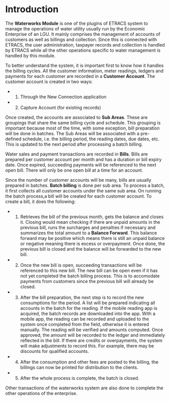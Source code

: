 # Introduction #

The __Waterworks Module__ is one of the plugins of ETRACS system to manage the operations of water utility usually run by the Economic Enterprise of an LGU. It mainly comprises the management of accounts of customers as well as billings and collection. Since this is connected with ETRACS, the user administration, taxpayer records and collection is handled by ETRACS while all the other operations specific to water management is handled by this module. 

To better understand the system, it is important first to know how it handles the billing cycles. All the customer information, meter readings, ledgers and payments for each customer are recorded in a __Customer Account__. The customer account is created in two ways: 

- 1. Through the New Connection application 
- 2. Capture Account (for existing records)

Once created, the accounts are associated to __Sub Areas__. These are groupings that share the same billing cycle and schedule. This grouping is important because most of the time, with some exception, bill preparation will be done in batches. The Sub Areas will be associated with a pre-defined schedule, i.e. the billing period, the reading dates, due dates, etc. This is updated to the next period after processing a batch billing.  

Water sales and payment transactions are recorded in __Bills__. Bills are prepared per customer account per month and has a duration or bill expiry date. Once expired, succeeding payments will be referenced to the next open bill. There will only be one open bill at a time for an account.   

Since the number of customer accounts will be many, bills are usually prepared in batches. __Batch billing__ is done per sub area. To process a batch, it first collects all customer accounts under the same sub area. On running the batch process,a bill will be created for each customer account. To create a bill, it does the following: 

- 1. Retrieves the bill of the previous month, gets the balance and closes it. Closing would mean checking if there are unpaid amounts in the previous bill, runs the surcharges and penalties if necessary and summarizes the total amount to a __Balance Forward__. This balance forward may be positive which means there is still an unpaid balance or negative meaning there is excess or overpayment. Once done, the previous bill is closed and the balance will be forwarded to the new bill. 

- 2. Once the new bill is open, succeeding transactions will be referenced to this new bill. The new bill can be open even if it has not yet completed the batch billing process. This is to accomodate payments from customers since the previous bill will already be closed.

- 3. After the bill preparation, the next step is to record the new consumptions for the period. A list will be prepared indicating all accounts in the batch for the reading. If the mobile reading app is acquired, the batch records are downloaded into the app. With a mobile app, the reading can be recorded and uploaded to the system once completed from the field, otherwise it is entered manually. The reading will be verified and amounts computed. Once approved, the amount will be recorded to the ledger and immediately reflected in the bill. If there are credits or overpayments, the system will make adjustments to record this. For example, there may be discounts for qualified accounts. 

- 4. After the consumption and other fees are posted to the billing, the billings can now be printed for distribution to the clients.

- 5. After the whole process is complete, the batch is closed. 

Other transactions of the waterworks system are also done to complete the other operations of the enterprise.


